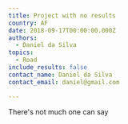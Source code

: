 ```yaml
---
title: Project with no results
country: AF
date: 2018-09-17T00:00:00.000Z
authors:
  - Daniel da Silva
topics:
  - Road
include_results: false
contact_name: Daniel da Silva
contact_email: daniel@gmail.com

---
```


There's not much one can say
        